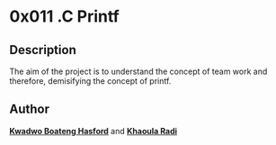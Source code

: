 # 0x011 .C Printf

## Description
The aim of the project is to understand the concept of team work and therefore, demisifying the concept of printf.

## Author
**[Kwadwo Boateng Hasford](https://github.com/Kboateng346)** and **[Khaoula Radi](https://github.com/khaoula102)**
